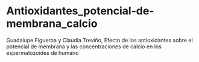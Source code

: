 # Antioxidantes_potencial-de-membrana_calcio
Guadalupe Figueroa y Claudia Treviño, Efecto de los antioxidantes sobre el potencial de membrana y las concentraciones de calcio en los espermatozoides de humano
